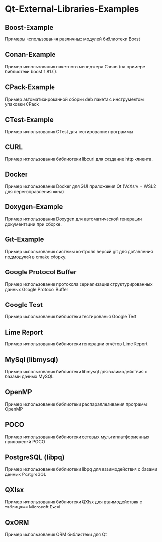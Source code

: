 # Qt-External-Libraries-Examples

## Boost-Example

Примеры использования различных модулей библиотеки Boost

## Conan-Example

Пример использования пакетного менеджера Conan (на примере библиотеки boost 1.81.0).

## CPack-Example

Пример автоматизированной сборки deb пакета с инструментом упаковки CPack

## CTest-Example

Пример использования CTest для тестирование программы

## CURL

Пример использования библиотеки libcurl для создание http клиента.

## Docker

Пример использования Docker для GUI приложения Qt (VcXsrv + WSL2 для перенаправления окна)

## Doxygen-Example

Пример использования Doxygen для автоматической генерации документации при сборке.

## Git-Example

Пример использования системы контроля версий git для добавления подмодулей в cmake сборку.

## Google Protocol Buffer

Пример использования протокола сериализации структурированных данных Google Protocol Buffer

## Google Test

Пример использования библиотеки тестирования Google Test

## Lime Report

Пример использования библиотеки генерации отчётов Lime Report

## MySql (libmysql)

Пример использования библиотеки libmysql для взаимодействия с базами данных MySQL

## OpenMP

Пример использования библиотеки распараллеливания программ OpenMP

## POCO

Пример использования библиотеки сетевых мультиплатформенных приложений POCO

## PostgreSQL (libpq)

Пример использования библиотеки libpq для взаимодействия с базами данных PostgreSQL

## QXlsx

Пример использования библиотеки QXlsx для взаимодействия с таблицами Microsoft Excel

## QxORM

Пример использования ORM библиотеки для Qt
